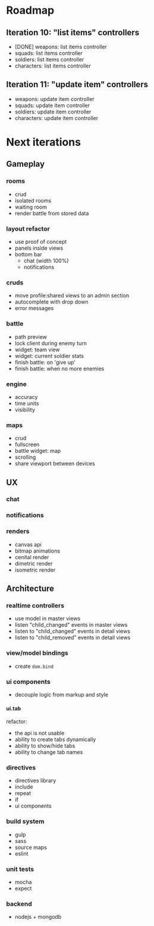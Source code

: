 Roadmap
=======

Iteration 10: "list items" controllers
--------------------------------------

*   [DONE] weapons: list items controller
*   squads: list items controller
*   soldiers: list items controller
*   characters: list items controller

Iteration 11: "update item" controllers
---------------------------------------

*   weapons: update item controller
*   squads: update item controller
*   soldiers: update item controller
*   characters: update item controller

Next iterations
===============

Gameplay
--------

### rooms

*   crud
*   isolated rooms
*   waiting room
*   render battle from stored data

### layout refactor

*   use proof of concept
*   panels inside views
*   bottom bar
    *   chat (width 100%)
    *   notifications

### cruds

*   move profile:shared views to an admin section
*   autocomplete with drop down
*   error messages

### battle

*   path preview
*   lock client during enemy turn
*   widget: team view
*   widget: current soldier stats
*   finish battle: on 'give up'
*   finish battle: when no more enemies

### engine

*   accuracy
*   time units
*   visibility

### maps

*   crud
*   fullscreen
*   battle widget: map
*   scrolling
*   share viewport between devices

UX
--

### chat

### notifications

### renders

*   canvas api
*   bitmap animations
*   cenital render
*   dimetric render
*   isometric render

Architecture
------------

### realtime controllers

*   use model in master views
*   listen "child_changed" events in master views
*   listen to "child_changed" events in detail views
*   listen to "child_removed" events in detail views

### view/model bindings

*   create `dom.bind`

### ui components

*   decouple logic from markup and style

#### ui.tab

refactor:

*   the api is not usable
*   ability to create tabs dynamically
*   ability to show/hide tabs
*   ability to change tab names

### directives

*   directives library
*   include
*   repeat
*   if
*   ui components

### build system

*   gulp
*   sass
*   source maps
*   eslint

### unit tests

*   mocha
*   expect

### backend

*   nodejs + mongodb
